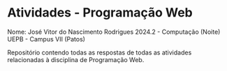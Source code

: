 # Atividades - Programação Web

Nome: José Vitor do Nascimento Rodrigues
2024.2 - Computação (Noite)
UEPB - Campus VII (Patos)

Repositório contendo todas as respostas de todas as atividades relacionadas à disciplina de Programação Web.
